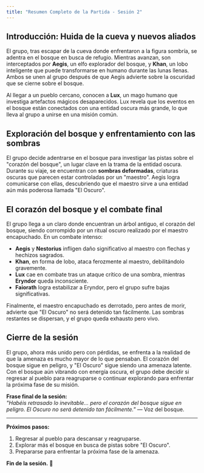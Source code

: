 ```yaml
---
title: "Resumen Completo de la Partida - Sesión 2"
---
```


## Introducción: Huida de la cueva y nuevos aliados

El grupo, tras escapar de la cueva donde enfrentaron a la figura sombría, se adentra en el bosque en busca de refugio. Mientras avanzan, son interceptados por **Aegis**, un elfo explorador del bosque, y **Khan**, un lobo inteligente que puede transformarse en humano durante las lunas llenas. Ambos se unen al grupo después de que Aegis advierte sobre la oscuridad que se cierne sobre el bosque.

Al llegar a un pueblo cercano, conocen a **Lux**, un mago humano que investiga artefactos mágicos desaparecidos. Lux revela que los eventos en el bosque están conectados con una entidad oscura más grande, lo que lleva al grupo a unirse en una misión común.

## Exploración del bosque y enfrentamiento con las sombras

El grupo decide adentrarse en el bosque para investigar las pistas sobre el "corazón del bosque", un lugar clave en la trama de la entidad oscura. Durante su viaje, se encuentran con **sombras deformadas**, criaturas oscuras que parecen estar controladas por un "maestro". Aegis logra comunicarse con ellas, descubriendo que el maestro sirve a una entidad aún más poderosa llamada "El Oscuro".

## El corazón del bosque y el combate final

El grupo llega a un claro donde encuentran un árbol antiguo, el corazón del bosque, siendo corrompido por un ritual oscuro realizado por el maestro encapuchado. En un combate intenso:

- **Aegis** y **Nestorius** infligen daño significativo al maestro con flechas y hechizos sagrados.
- **Khan**, en forma de lobo, ataca ferozmente al maestro, debilitándolo gravemente.
- **Lux** cae en combate tras un ataque crítico de una sombra, mientras **Eryndor** queda inconsciente.
- **Faiorath** logra estabilizar a Eryndor, pero el grupo sufre bajas significativas.

Finalmente, el maestro encapuchado es derrotado, pero antes de morir, advierte que "El Oscuro" no será detenido tan fácilmente. Las sombras restantes se dispersan, y el grupo queda exhausto pero vivo.

## Cierre de la sesión

El grupo, ahora más unido pero con pérdidas, se enfrenta a la realidad de que la amenaza es mucho mayor de lo que pensaban. El corazón del bosque sigue en peligro, y "El Oscuro" sigue siendo una amenaza latente. Con el bosque aún vibrando con energía oscura, el grupo debe decidir si regresar al pueblo para reagruparse o continuar explorando para enfrentar la próxima fase de su misión.

**Frase final de la sesión:**  
_"Habéis retrasado lo inevitable... pero el corazón del bosque sigue en peligro. El Oscuro no será detenido tan fácilmente."_ — Voz del bosque.

---

**Próximos pasos:**  
1. Regresar al pueblo para descansar y reagruparse.  
2. Explorar más el bosque en busca de pistas sobre "El Oscuro".  
3. Prepararse para enfrentar la próxima fase de la amenaza.  

**Fin de la sesión.** 🎲 